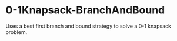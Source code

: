 # 0-1Knapsack-BranchAndBound
Uses a best first branch and bound strategy to solve a 0-1 knapsack problem.
